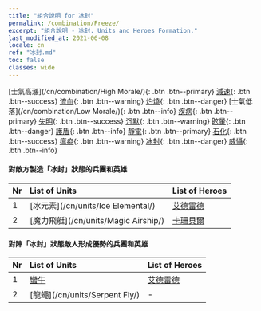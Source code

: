 ```yaml
---
title: "組合說明 for 冰封"
permalink: /combination/Freeze/
excerpt: "組合說明 - 冰封. Units and Heroes Formation."
last_modified_at: 2021-06-08
locale: cn
ref: "冰封.md"
toc: false
classes: wide
---
```


  [士氣高漲](/cn/combination/High Morale/){: .btn .btn--primary} [減速](/cn/combination/Slow/){: .btn .btn--success} [流血](/cn/combination/Bleeding/){: .btn .btn--warning} [灼燒](/cn/combination/Burning/){: .btn .btn--danger} [士氣低落](/cn/combination/Low Morale/){: .btn .btn--info} [疾病](/cn/combination/Disease/){: .btn .btn--primary} [失明](/cn/combination/Blind/){: .btn .btn--success} [沉默](/cn/combination/Silence/){: .btn .btn--warning} [眩暈](/cn/combination/Stun/){: .btn .btn--danger} [護盾](/cn/combination/Shield/){: .btn .btn--info} [靜電](/cn/combination/Static/){: .btn .btn--primary} [石化](/cn/combination/Petrify/){: .btn .btn--success} [瘟疫](/cn/combination/Plague/){: .btn .btn--warning} [冰封](/cn/combination/Freeze/){: .btn .btn--danger} [威懾](/cn/combination/Deterrence/){: .btn .btn--info} 


#### 對敵方製造「冰封」狀態的兵團和英雄

  | Nr |  List of Units  | List of Heroes | 
  |:---|:----------------|:---------------| 
  | 1 | [冰元素](/cn/units/Ice Elemental/) | [艾德雷德](/cn/heroes/Adelaide/) |
  | 2 | [魔力飛艇](/cn/units/Magic Airship/) | [卡珊貝爾](/cn/heroes/Cassanbel/) |


#### 對陣「冰封」狀態敵人形成優勢的兵團和英雄

  | Nr |  List of Units  | List of Heroes | 
  |:---|:----------------|:---------------| 
  | 1 | [蠻牛](/cn/units/Gorgon/) | [艾德雷德](/cn/heroes/Adelaide/) |
  | 2 | [龍蠅](/cn/units/Serpent Fly/) | - |
